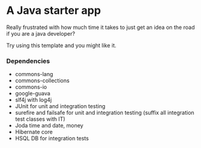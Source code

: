 # A Java starter app

Really frustrated with how much time it takes to just get an idea on the road if you are a java developer? 

Try using this template and you might like it.

### Dependencies
* commons-lang
* commons-collections
* commons-io
* google-guava
* slf4j with log4j
* JUnit for unit and integration testing
* surefire and failsafe for unit and integration testing (suffix all integration test classes with IT)
* Joda time and date, money
* Hibernate core
* HSQL DB for integration tests





